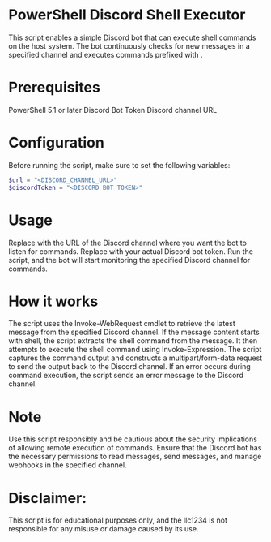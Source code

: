 # PowerShell Discord Shell Executor
This script enables a simple Discord bot that can execute shell commands on the host system. The bot continuously checks for new messages in a specified channel and executes commands prefixed with <shell>.

<h1>Prerequisites</h1>
PowerShell 5.1 or later
Discord Bot Token
Discord channel URL


<h1>Configuration</h1>
Before running the script, make sure to set the following variables:

```powershell
$url = "<DISCORD_CHANNEL_URL>"
$discordToken = "<DISCORD_BOT_TOKEN>"
```

<h1>Usage</h1>
Replace <DISCORD_CHANNEL_URL> with the URL of the Discord channel where you want the bot to listen for commands.
Replace <DISCORD_BOT_TOKEN> with your actual Discord bot token.
Run the script, and the bot will start monitoring the specified Discord channel for commands.

<h1>How it works</h1>
The script uses the Invoke-WebRequest cmdlet to retrieve the latest message from the specified Discord channel.
If the message content starts with shell, the script extracts the shell command from the message.
It then attempts to execute the shell command using Invoke-Expression.
The script captures the command output and constructs a multipart/form-data request to send the output back to the Discord channel.
If an error occurs during command execution, the script sends an error message to the Discord channel.

<h1>Note</h1>
Use this script responsibly and be cautious about the security implications of allowing remote execution of commands.
Ensure that the Discord bot has the necessary permissions to read messages, send messages, and manage webhooks in the specified channel.


<h1>Disclaimer:</h1>
This script is for educational purposes only, and the llc1234 is not responsible for any misuse or damage caused by its use.

